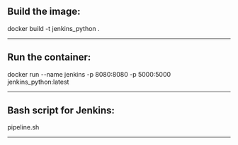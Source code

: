 ## Build the image:
<p>docker build -t jenkins_python .</p>
<hr>

## Run the container:
<p>docker run --name jenkins -p 8080:8080 -p 5000:5000 jenkins_python:latest</p>
<hr>

## Bash script for Jenkins:
<p>pipeline.sh</p>
<hr>
